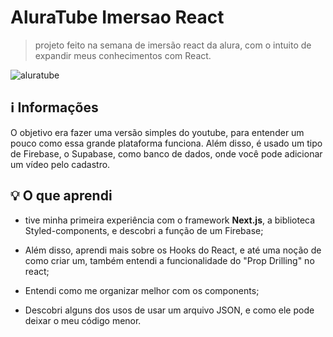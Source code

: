 # AluraTube Imersao React

> projeto feito na semana de imersão react da alura, com o intuito de expandir meus conhecimentos com React.

![aluratube](https://user-images.githubusercontent.com/108198338/204895642-a208bef1-988f-4391-adc9-2b433c0d6cd9.png)

## ℹ️ Informações
O objetivo era fazer uma versão simples do youtube, para entender um pouco como essa grande plataforma funciona. Além disso, é usado um tipo de Firebase, o Supabase, como banco de dados, onde você pode adicionar um vídeo pelo cadastro.


## 💡 O que aprendi
 * tive minha primeira experiência com o framework **Next.js**, a biblioteca Styled-components, e descobri a função de um Firebase;
 
 * Além disso, aprendi mais sobre os Hooks do React, e até uma noção de como criar um, também entendi a funcionalidade do "Prop Drilling" no react;
 
 * Entendi como me organizar melhor com os components;
 
 * Descobri alguns dos usos de usar um arquivo JSON, e como ele pode deixar o meu código menor.



